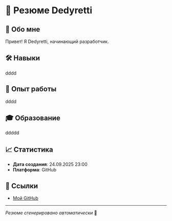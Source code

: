 # 🎯 Резюме Dedyretti

## 👤 Обо мне
Привет! Я Dedyretti, начинающий разработчик.

## 🛠️ Навыки
dddd

## 💼 Опыт работы
dddd

## 🎓 Образование
ddddd

## 📈 Статистика
- **Дата создания**: 24.09.2025 23:00
- **Платформа**: GitHub

## 🔗 Ссылки
- [Мой GitHub](https://github.com/Dedyretti)

---
*Резюме сгенерировано автоматически* 🚀
